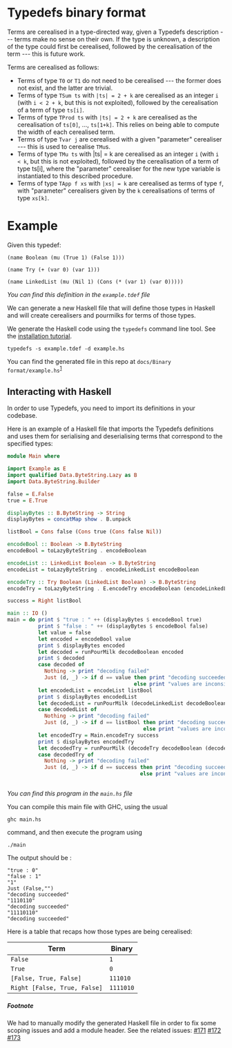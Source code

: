 
# Typedefs binary format

Terms are cerealised in a type-directed way, given a Typedefs
description --- terms make no sense on their own. If the type is
unknown, a description of the type could first be cerealised, followed
by the cerealisation of the term --- this is future work.

Terms are cerealised as follows:

- Terms of type `T0` or `T1` do not need to be cerealised --- the former does not exist, and the latter are trivial.
- Terms of type `TSum ts` with `|ts| = 2 + k` are cerealised as an integer `i` (with `i < 2 + k`, but this is not exploited), followed by the cerealisation of a term of type `ts[i]`.
- Terms of type `TProd ts` with `|ts| = 2 + k` are cerealised as the cerealisation of `ts[0]`, ..., `ts[1+k]`. This relies on being able to compute the width of each cerealised term.
- Terms of type `Tvar j` are cerealised with a given "parameter" cerealiser --- this is used to cerealise `TMu`s.
- Terms of type `TMu ts` with |ts| = k are cerealised as an integer `i` (with `i < k`, but this is not exploited), followed by the cerealisation of a term of type ts[i], where the "parameter" cerealiser for the new type variable is instantiated to this described procedure.
- Terms of type `TApp f xs` with `|xs| = k` are cerealised as terms of type `f`, with "parameter" cerealisers given by the `k` cerealisations of terms of type `xs[k]`.


# Example

Given this typedef:

```
(name Boolean (mu (True 1) (False 1)))

(name Try (+ (var 0) (var 1)))

(name LinkedList (mu (Nil 1) (Cons (* (var 1) (var 0)))))
```
_You can find this definition in the `example.tdef` file_

We can generate a new Haskell file that will define those types in Haskell and will create cerealisers and
pourmilks for terms of those types.

We generate the Haskell code using the `typedefs` command line tool. See the [installation tutorial][INSTALL].

```
typedefs -s example.tdef -d example.hs
```

You can find the generated file in this repo at `docs/Binary format/example.hs`<sup>[1](#footnote)</sup>

## Interacting with Haskell


In order to use Typedefs, you need to import its definitions in your codebase.

Here is an example of a Haskell file that imports the Typedefs definitions and uses them for serialising and
deserialising terms that correspond to the specified types:


```haskell
module Main where

import Example as E
import qualified Data.ByteString.Lazy as B
import Data.ByteString.Builder

false = E.False
true = E.True

displayBytes :: B.ByteString -> String
displayBytes = concatMap show . B.unpack

listBool = Cons false (Cons true (Cons false Nil))

encodeBool :: Boolean -> B.ByteString
encodeBool = toLazyByteString . encodeBoolean

encodeList :: LinkedList Boolean -> B.ByteString
encodeList = toLazyByteString . encodeLinkedList encodeBoolean 

encodeTry :: Try Boolean (LinkedList Boolean) -> B.ByteString
encodeTry = toLazyByteString . E.encodeTry encodeBoolean (encodeLinkedList encodeBoolean)

success = Right listBool

main :: IO ()
main = do print $ "true : " ++ (displayBytes $ encodeBool true)
          print $ "false : " ++ (displayBytes $ encodeBool false)
          let value = false
          let encoded = encodeBool value
          print $ displayBytes encoded
          let decoded = runPourMilk decodeBoolean encoded
          print $ decoded
          case decoded of
            Nothing -> print "decoding failed"
            Just (d, _) -> if d == value then print "decoding succeeded"
                                         else print "values are inconsistent"
          let encodedList = encodeList listBool
          print $ displayBytes encodedList
          let decodedList = runPourMilk (decodeLinkedList decodeBoolean) encodedList
          case decodedList of
            Nothing -> print "decoding failed"
            Just (d, _) -> if d == listBool then print "decoding succeeded"
                                            else print "values are inconsistent"
          let encodedTry = Main.encodeTry success
          print $ displayBytes encodedTry
          let decodedTry = runPourMilk (decodeTry decodeBoolean (decodeLinkedList decodeBoolean)) encodedTry
          case decodedTry of
            Nothing -> print "decoding failed"
            Just (d, _) -> if d == success then print "decoding succeeded"
                                           else print "values are inconsistent"
            


```
_You can find this program in the `main.hs` file_

You can compile this main file with GHC, using the usual

```
ghc main.hs
```

command, and then execute the program using

```
./main
```

The output should be :

```
"true : 0"
"false : 1"
"1"
Just (False,"")
"decoding succeeded"
"1110110"
"decoding succeeded"
"11110110"
"decoding succeeded"
```

Here is a table that recaps how those types are being cerealised: 

| Term                         | Binary    |
|------------------------------|-----------|
| `False`                      | `1`       |
| `True`                       | `0`       |
| `[False, True, False]`       | `111010`  |
| `Right [False, True, False]` | `1111010` |


##### Footnote

We had to manually modify the generated Haskell file in order to fix some scoping issues and add a module header. 
See the related issues: 
[#171](https://github.com/typedefs/typedefs/issues/171) [#172](https://github.com/typedefs/typedefs/issues/172)
[#173](https://github.com/typedefs/typedefs/issues/173)


[INSTALL]: ../TUTORIAL_INSTALL.md

